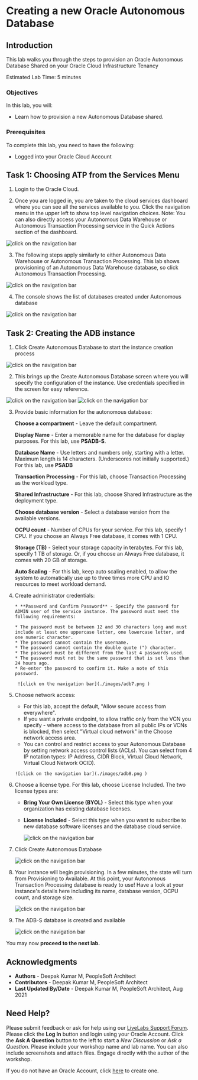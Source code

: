 # Creating a new Oracle Autonomous Database

## Introduction
This lab walks you through the steps to provision an Oracle Autonomous Database Shared on your Oracle Cloud Infrastructure Tenancy

Estimated Lab Time: 5 minutes


### Objectives

In this lab, you will:
* Learn how to provision a new Autonomous Database shared.



### Prerequisites

To complete this lab, you need to have the following:
* Logged into your Oracle Cloud Account



## Task 1: Choosing ATP from the Services Menu
1. Login to the Oracle Cloud.
  
2. Once you are logged in, you are taken to the cloud services dashboard where you can see all the services available to you. Click the navigation menu in the upper left to show top level navigation choices.
  Note: You can also directly access your Autonomous Data Warehouse or Autonomous Transaction Processing service in the Quick Actions section of the dashboard.

  ![click on the navigation bar](./images/adb1.png )
  
3. The following steps apply similarly to either Autonomous Data Warehouse or Autonomous Transaction Processing. This lab shows provisioning of an Autonomous Data Warehouse database, so click Autonomous Transaction Processing.

  ![click on the navigation bar](./images/adb2.png )

4. The console shows the list of databases created under Autonomous database

 ![click on the navigation bar](./images/adb3.png )




## Task 2: Creating the ADB instance
1. Click Create Autonomous Database to start the instance creation process

  
  ![click on the navigation bar](./images/adb4.png )

2.	This brings up the Create Autonomous Database screen where you will specify the configuration of the instance. Use credentials specified in the screen for easy reference.

  ![click on the navigation bar](./images/adb5.png )
  ![click on the navigation bar](./images/adb6.png )

3.	Provide basic information for the autonomous database:
       
       **Choose a compartment** - Leave the default compartment.

       **Display Name** - Enter a memorable name for the database for display purposes. For this lab, use **PSADB-S**.

       **Database Name** - Use letters and numbers only, starting with a letter. Maximum length is 14 characters. (Underscores not initially supported.) For this lab, use **PSADB**

       **Transaction Processing** - For this lab, choose Transaction Processing as the workload type.

       **Shared Infrastructure** - For this lab, choose Shared Infrastructure as the deployment type.

       **Choose database version** - Select a database version from the available versions.

       **OCPU count** - Number of CPUs for your service. For this lab, specify 1 CPU. If you choose an Always Free database, it comes with 1 CPU.

       **Storage (TB)** - Select your storage capacity in terabytes. For this lab, specify 1 TB of storage. Or, if you choose an Always Free database, it comes with 20 GB of storage.

       **Auto Scaling** - For this lab, keep auto scaling enabled, to allow the system to automatically use up to three times more CPU and IO resources to meet workload demand.

4. Create administrator credentials:

       * **Password and Confirm Password** - Specify the password for ADMIN user of the service instance. The password must meet the following requirements:

       * The password must be between 12 and 30 characters long and must include at least one uppercase letter, one lowercase letter, and one numeric character.
       * The password cannot contain the username.
       * The password cannot contain the double quote (") character.
       * The password must be different from the last 4 passwords used.
       * The password must not be the same password that is set less than 24 hours ago.
       * Re-enter the password to confirm it. Make a note of this password.
       
        ![click on the navigation bar](./images/adb7.png )

5.	Choose network access:
       * For this lab, accept the default, "Allow secure access from everywhere".
       * If you want a private endpoint, to allow traffic only from the VCN you specify - where access    to the database from all public IPs or VCNs is blocked, then select "Virtual cloud network" in the Choose network access area.
       * You can control and restrict access to your Autonomous Database by setting network access control lists (ACLs). You can select from 4 IP notation types: IP Address, CIDR Block, Virtual Cloud Network, Virtual Cloud Network OCID).

        ![click on the navigation bar](./images/adb8.png )

6.	 Choose a license type. For this lab, choose License Included. The two license types are:

       * **Bring Your Own License (BYOL)** - Select this type when your organization has existing database licenses.
       * **License Included** - Select this type when you want to subscribe to new database software licenses and the database cloud service.
         
         ![click on the navigation bar](./images/adb9.png )

7. Click Create Autonomous Database
    
    ![click on the navigation bar](./images/adb10.png )


8. Your instance will begin provisioning. In a few minutes, the state will turn from Provisioning to Available. At this point, your Autonomous Transaction Processing database is ready to use! Have a look at your instance's details here including its name, database version, OCPU count, and storage size.
 
    ![click on the navigation bar](./images/adb11.png )

9. The ADB-S database is created and available
    
    ![click on the navigation bar](./images/adb12.png )

You may now **proceed to the next lab.**


## Acknowledgments
* **Authors** - Deepak Kumar M, PeopleSoft Architect
* **Contributors** - Deepak Kumar M, PeopleSoft Architect
* **Last Updated By/Date** - Deepak Kumar M, PeopleSoft Architect, Aug 2021

## Need Help?
Please submit feedback or ask for help using our [LiveLabs Support Forum](https://community.oracle.com/tech/developers/categories/Migrate%20SaaS%20to%20OCI). Please click the **Log In** button and login using your Oracle Account. Click the **Ask A Question** button to the left to start a *New Discussion* or *Ask a Question*.  Please include your workshop name and lab name.  You can also include screenshots and attach files.  Engage directly with the author of the workshop.

If you do not have an Oracle Account, click [here](https://profile.oracle.com/myprofile/account/create-account.jspx) to create one.